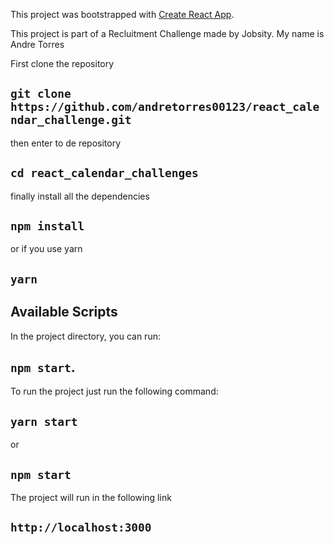 This project was bootstrapped with [Create React App](https://github.com/facebook/create-react-app).

This project is part of a Recluitment Challenge made by Jobsity.
My name is Andre Torres

First clone the repository

## `git clone https://github.com/andretorres00123/react_calendar_challenge.git`

then enter to de repository

## `cd react_calendar_challenges`

finally install all the dependencies

## `npm install`

or if you use yarn 

## `yarn`

## Available Scripts

In the project directory, you can run:

## `npm start`.

To run the project just run the following command:

## `yarn start`

or 

## `npm start`

The project will run in the following link
## `http://localhost:3000`
